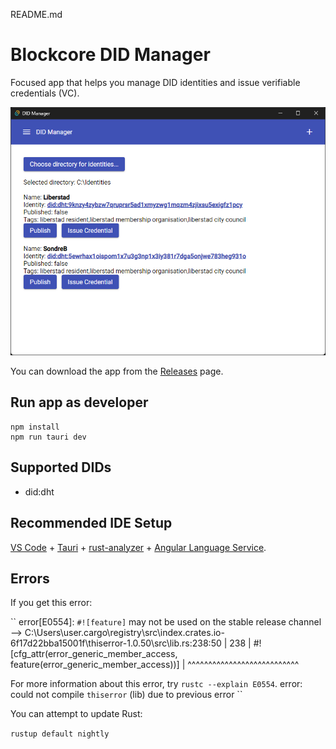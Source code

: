 README.md
# Blockcore DID Manager

Focused app that helps you manage DID identities and issue verifiable credentials (VC).

![Screenshot](screenshot.png)

You can download the app from the [Releases](Releases) page.

## Run app as developer

```
npm install
npm run tauri dev
```

## Supported DIDs

- did:dht

## Recommended IDE Setup

[VS Code](https://code.visualstudio.com/) + [Tauri](https://marketplace.visualstudio.com/items?itemName=tauri-apps.tauri-vscode) + [rust-analyzer](https://marketplace.visualstudio.com/items?itemName=rust-lang.rust-analyzer) + [Angular Language Service](https://marketplace.visualstudio.com/items?itemName=Angular.ng-template).

## Errors

If you get this error:

``
error[E0554]: `#![feature]` may not be used on the stable release channel
   --> C:\Users\user\.cargo\registry\src\index.crates.io-6f17d22bba15001f\thiserror-1.0.50\src\lib.rs:238:50
    |
238 | #![cfg_attr(error_generic_member_access, feature(error_generic_member_access))]
    |                                                  ^^^^^^^^^^^^^^^^^^^^^^^^^^^

For more information about this error, try `rustc --explain E0554`.
error: could not compile `thiserror` (lib) due to previous error
``

You can attempt to update Rust:

`rustup default nightly`